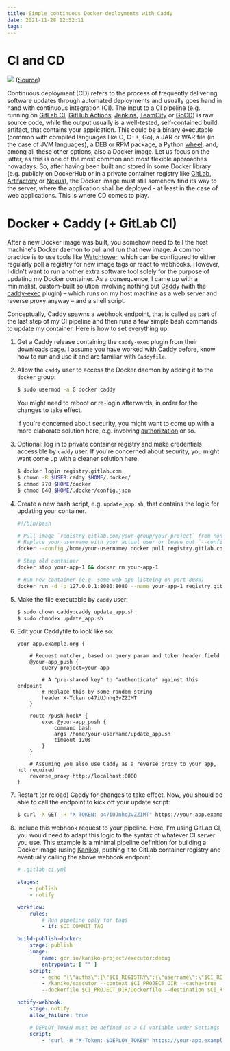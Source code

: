 ```yaml
---
title: Simple continuous Docker deployments with Caddy
date: 2021-11-28 12:52:11
tags:
---
```


# CI and CD

<!--![](https://apps.muetsch.io/images/o:auto/rs,s:640?image=https://muetsch.io/images/cicd1.png)-->
![](images/cicd1.png)
([Source](https://harness.io/blog/continuous-delivery-tools/))

Continuous deployment (CD) refers to the process of frequently delivering software updates through automated deployments and usually goes hand in hand with continuous integration (CI). The input to a CI pipeline (e.g. running on [GitLab CI](https://docs.gitlab.com/ee/ci/), [GitHub Actions](https://github.com/features/actions), [Jenkins](https://www.jenkins.io/), [TeamCity](https://www.jetbrains.com/teamcity/) or [GoCD](https://www.gocd.org/)) is raw source code, while the output usually is a well-tested, self-contained build artifact, that contains your application. This could be a binary executable (common with compiled languages like C, C++, Go), a JAR or WAR file (in the case of JVM languages), a DEB or RPM package, a Python [wheel](https://www.python.org/dev/peps/pep-0427/), and, among all these other options, also a Docker image. Let us focus on the latter, as this is one of the most common and most flexible approaches nowadays. So, after having been built and stored in some Docker library (e.g. publicly on DockerHub or in a private container registry like [GitLab](https://docs.gitlab.com/ee/user/packages/), [Artifactory](https://jfrog.com/artifactory/) or [Nexus](https://www.sonatype.com/products/repository-pro)), the Docker image must still somehow find its way to the server, where the application shall be deployed - at least in the case of web applications. This is where CD comes to play. 

# Docker + Caddy (+ GitLab CI)
After a new Docker image was built, you somehow need to tell the host machine's Docker daemon to pull and run that new image. A common practice is to use tools like [Watchtower](https://containrrr.dev/watchtower/), which can be configured to either regularly poll a registry for new image tags or react to webhooks. However, I didn't want to run another extra software tool solely for the purpose of updating my Docker container. As a consequence, I came up with a minimalist, custom-built solution involving nothing but [Caddy](https://caddyserver.com/) (with the [caddy-exec](https://github.com/abiosoft/caddy-exec) plugin) – which runs on my host machine as a web server and reverse proxy anyway – and a shell script. 

Conceptually, Caddy spawns a webhook endpoint, that is called as part of the last step of my CI pipeline and then runs a few simple bash commands to update my container. Here is how to set everything up.

1. Get a Caddy release containing the `caddy-exec` plugin from their [downloads page](https://caddyserver.com/download?package=github.com%2Fabiosoft%2Fcaddy-exec). I assume you have worked with Caddy before, know how to run and use it and are familiar with `Caddyfile`. 
1. Allow the `caddy` user to access the Docker daemon by adding it to the `docker` group:
    ```bash
    $ sudo usermod -a G docker caddy
    ```
    You might need to reboot or re-login afterwards, in order for the changes to take effect.

    If you're concerned about security, you might want to come up with a more elaborate solution here, e.g. involving [authorization](https://docs.docker.com/engine/extend/plugins_authorization/) or so.
1. Optional: log in to private container registry and make credentials accessible by `caddy` user. If you're concerned about security, you might want come up with a cleaner solution here. 
    ```bash
    $ docker login registry.gitlab.com
    $ chown -R $USER:caddy $HOME/.docker/
    $ chmod 770 $HOME/docker
    $ chmod 640 $HOME/.docker/config.json
    ```
1. Create a new bash script, e.g. `update_app.sh`, that contains the logic for updating your container.
    ```bash
    #!/bin/bash
    
    # Pull image `registry.gitlab.com/your-group/your-project` from non-public GitLab container registry
    # Replace your-username with your actual user or leave out `--config` when using public registry
    docker --config /home/your-username/.docker pull registry.gitlab.com/your-group/your-project

    # Stop old container
    docker stop your-app-1 && docker rm your-app-1

    # Run new container (e.g. some web app listeing on port 8080)
    docker run -d -p 127.0.0.1:8080:8080 --name your-app-1 registry.gitlab.com/your-group/your-project:latest
    ```

1. Make the file executable by `caddy` user:
    ```bash
    $ sudo chown caddy:caddy update_app.sh
    $ sudo chmod+x update_app.sh
    ```
1. Edit your Caddyfile to look like so:
    ```
    your-app.example.org {

        # Request matcher, based on query param and token header field
        @your-app_push {
            query project=your-app

            # A "pre-shared key" to "authenticate" against this endpoint
            # Replace this by some random string
            header X-Token o47iUJnhq3vZZIMT
        }

        route /push-hook* {
            exec @your-app_push {
                command bash
                args /home/your-username/update_app.sh
                timeout 120s
            }
        }

        # Assuming you also use Caddy as a reverse proxy to your app, not required
        reverse_proxy http://localhost:8080
    }
    
    ```
1. Restart (or reload) Caddy for changes to take effect. Now, you should be able to call the endpoint to kick off your update script:
    ```bash
    $ curl -X GET -H "X-TOKEN: o47iUJnhq3vZZIMT" https://your-app.example.org/push-hook?project=your-app
    ```
1. Include this webhook request to your pipeline. Here, I'm using GitLab CI, you would need to adapt this logic to the syntax of whatever CI server you use. This example is a minimal pipeline definition for building a Docker image (using [Kaniko](https://blog.alexellis.io/quick-look-at-google-kaniko/)), pushing it to GitLab container registry and eventually calling the above webhook endpoint. 
    ```yaml
    # .gitlab-ci.yml

    stages:
        - publish
        - notify

    workflow:
        rules:
            # Run pipeline only for tags
            - if: $CI_COMMIT_TAG

    build-publish-docker:
        stage: publish
        image:
            name: gcr.io/kaniko-project/executor:debug
            entrypoint: [ "" ]
        script:
            - echo "{\"auths\":{\"$CI_REGISTRY\":{\"username\":\"$CI_REGISTRY_USER\",\"password\":\"$CI_REGISTRY_PASSWORD\"}}}" > /kaniko/.docker/config.json
            - /kaniko/executor --context $CI_PROJECT_DIR --cache=true
            --dockerfile $CI_PROJECT_DIR/Dockerfile --destination $CI_REGISTRY_IMAGE:$CI_COMMIT_TAG --destination $CI_REGISTRY_IMAGE:latest

    notify-webhook:
        stage: notify
        allow_failure: true

        # DEPLOY_TOKEN must be defined as a CI variable under Settings -> CI/CD -> Variables 
        script:
            - 'curl -H "X-Token: $DEPLOY_TOKEN" https://your-app.example.org/push-hook?project=$CI_PROJECT_NAME'
    ```